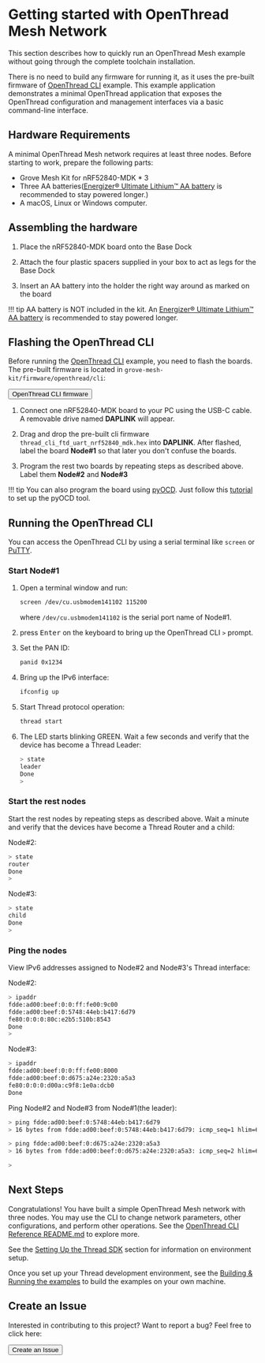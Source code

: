 # Getting started with OpenThread Mesh Network

This section describes how to quickly run an OpenThread Mesh example without going through the complete toolchain installation. 

There is no need to build any firmware for running it, as it uses the pre-built firmware of [OpenThread CLI](https://github.com/makerdiary/grove-mesh-kit/tree/master/examples/thread/cli) example. This example application demonstrates a minimal OpenThread application that exposes the OpenThread configuration and management interfaces via a basic command-line interface.

## Hardware Requirements

A minimal OpenThread Mesh network requires at least three nodes. Before starting to work, prepare the following parts:

* Grove Mesh Kit for nRF52840-MDK * 3
* Three AA batteries([Energizer® Ultimate Lithium™ AA battery](http://www.energizer.com/batteries/energizer-ultimate-lithium-batteries) is recommended to stay powered longer.)
* A macOS, Linux or Windows computer.

## Assembling the hardware

1. Place the nRF52840-MDK board onto the Base Dock

2. Attach the four plastic spacers supplied in your box to act as legs for the Base Dock

3. Insert an AA battery into the holder the right way around as marked on the board

!!! tip
	AA battery is NOT included in the kit. An [Energizer® Ultimate Lithium™ AA battery](http://www.energizer.com/batteries/energizer-ultimate-lithium-batteries) is recommended to stay powered longer.

## Flashing the OpenThread CLI
Before running the [OpenThread CLI](https://github.com/makerdiary/grove-mesh-kit/tree/master/examples/thread/cli) example, you need to flash the boards. The pre-built firmware is located in `grove-mesh-kit/firmware/openthread/cli`:

<a href="https://github.com/makerdiary/grove-mesh-kit/tree/master/firmware/openthread/cli" target="_blank"><button data-md-color-primary="marsala" style="width: auto;">OpenThread CLI firmware</button></a>

1. Connect one nRF52840-MDK board to your PC using the USB-C cable. A removable drive named **DAPLINK** will appear.

2. Drag and drop the pre-built cli firmware `thread_cli_ftd_uart_nrf52840_mdk.hex` into **DAPLINK**. After flashed, label the board **Node#1** so that later you don't confuse the boards.

3. Program the rest two boards by repeating steps as described above. Label them **Node#2** and **Node#3**

!!! tip
	You can also program the board using [pyOCD](https://github.com/mbedmicro/pyOCD). Just follow this [tutorial](https://wiki.makerdiary.com/nrf52840-mdk/getting-started/#using-pyocd) to set up the pyOCD tool.

## Running the OpenThread CLI

You can access the OpenThread CLI by using a serial terminal like `screen` or [PuTTY](https://www.chiark.greenend.org.uk/~sgtatham/putty/latest.html). 

### Start Node#1

1. Open a terminal window and run:
	``` sh
	screen /dev/cu.usbmodem141102 115200
	```
	where `/dev/cu.usbmodem141102` is the serial port name of Node#1.

2. press <kbd>Enter</kbd> on the keyboard to bring up the OpenThread CLI `>` prompt.

3. Set the PAN ID:
	``` sh
	panid 0x1234
	```

4. Bring up the IPv6 interface:
	``` sh
	ifconfig up
	```

5. Start Thread protocol operation:
	``` sh
	thread start
	```

6. The LED starts blinking GREEN. Wait a few seconds and verify that the device has become a Thread Leader:
	``` sh
	> state
	leader
	Done
	>
	```

### Start the rest nodes

Start the rest nodes by repeating steps as described above. Wait a minute and verify that the devices have become a Thread Router and a child:

Node#2:
```sh
> state
router
Done
>
```

Node#3:
```sh
> state
child
Done
>
```

### Ping the nodes

View IPv6 addresses assigned to Node#2 and Node#3's Thread interface:

Node#2:
``` sh
> ipaddr
fdde:ad00:beef:0:0:ff:fe00:9c00
fdde:ad00:beef:0:5748:44eb:b417:6d79
fe80:0:0:0:80c:e2b5:510b:8543
Done
>
```

Node#3:
``` sh
> ipaddr
fdde:ad00:beef:0:0:ff:fe00:8000
fdde:ad00:beef:0:d675:a24e:2320:a5a3
fe80:0:0:0:d00a:c9f8:1e0a:dcb0
Done
```

Ping Node#2 and Node#3 from Node#1(the leader):
``` sh
> ping fdde:ad00:beef:0:5748:44eb:b417:6d79
> 16 bytes from fdde:ad00:beef:0:5748:44eb:b417:6d79: icmp_seq=1 hlim=64 time=10ms

> ping fdde:ad00:beef:0:d675:a24e:2320:a5a3
> 16 bytes from fdde:ad00:beef:0:d675:a24e:2320:a5a3: icmp_seq=2 hlim=64 time=39ms

>
```


## Next Steps

Congratulations! You have built a simple OpenThread Mesh network with three nodes. You may use the CLI to change network parameters, other configurations, and perform other operations. See the [OpenThread CLI Reference README.md](https://github.com/makerdiary/openthread/blob/master/src/cli/README.md) to explore more.

See the [Setting Up the Thread SDK](../setting-up-the-thread-sdk) section for information on environment setup. 

Once you set up your Thread development environment, see the [Building & Running the examples](../building-n-running-the-examples) to build the examples on your own machine.

## Create an Issue

Interested in contributing to this project? Want to report a bug? Feel free to click here:

<a href="https://github.com/makerdiary/grove-mesh-kit/issues/new"><button data-md-color-primary="marsala"><i class="fa fa-github"></i> Create an Issue</button></a>



